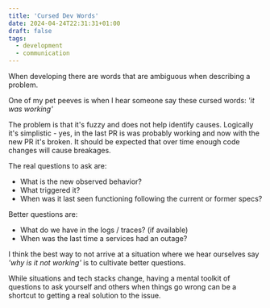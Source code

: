 ```yaml
---
title: 'Cursed Dev Words'
date: 2024-04-24T22:31:31+01:00
draft: false
tags:
  - development
  - communication
---
```


When developing there are words that are ambiguous when describing a problem.

One of my pet peeves is when I hear someone say these cursed words: _'it was working'_

The problem is that it's fuzzy and does not help identify causes. Logically it's simplistic - yes, in the last PR is was probably working and now with the new PR it's broken. It should be expected that over time enough code changes will cause breakages.

The real questions to ask are:

- What is the new observed behavior?
- What triggered it?
- When was it last seen functioning following the current or former specs?

Better questions are:

- What do we have in the logs / traces? (if available)
- When was the last time a services had an outage?

I think the best way to not arrive at a situation where we hear ourselves say _'why is it not working'_ is to cultivate better questions.

While situations and tech stacks change, having a mental toolkit of questions to ask yourself and others when things go wrong can be a shortcut to getting a real solution to the issue.
